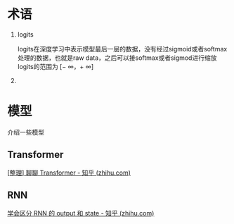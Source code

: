# 术语

1. logits

   logits在深度学习中表示模型最后一层的数据，没有经过sigmoid或者softmax处理的数据，也就是raw data，之后可以接softmax或者sigmod进行缩放
   logits的范围为 [− ∞，+ ∞]
   
2. 

# 模型

介绍一些模型

## Transformer

[[整理\] 聊聊 Transformer - 知乎 (zhihu.com)](https://zhuanlan.zhihu.com/p/47812375)

## RNN

[学会区分 RNN 的 output 和 state - 知乎 (zhihu.com)](https://zhuanlan.zhihu.com/p/28919765)

